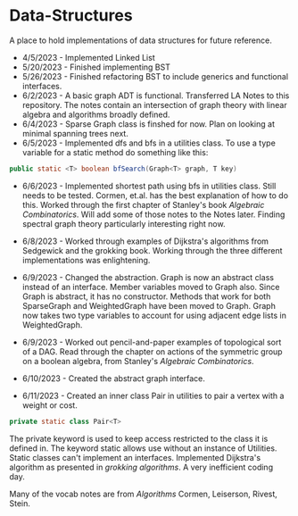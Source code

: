 # Data-Structures

A place to hold implementations of data structures for future reference.

* 4/5/2023 - Implemented Linked List
* 5/20/2023 - Finished implementing BST
* 5/26/2023 - Finished refactoring BST to include generics and functional interfaces.
* 6/2/2023 - A basic graph ADT is functional. Transferred LA Notes to this repository. The notes contain an intersection
of graph theory with linear algebra and algorithms broadly defined.
* 6/4/2023 - Sparse Graph class is finshed for now. Plan on looking at minimal spanning trees next.
* 6/5/2023 - Implemented dfs and bfs in a utilities class. To use a type variable for a static method do
something like this:

```java
public static <T> boolean bfSearch(Graph<T> graph, T key)
```
* 6/6/2023 - Implemented shortest path using bfs in utilities class. Still needs to be tested. Cormen, et.al.
has the best explanation of how to do this. Worked through the first chapter of Stanley's book *Algebraic
Combinatorics*. Will add some of those notes to the Notes later. Finding spectral graph theory particularly
interesting right now.

* 6/8/2023 - Worked through examples of Dijkstra's algorithms from Sedgewick and the grokking book. Working through
the three different implementations was enlightening.

* 6/9/2023 - Changed the abstraction. Graph is now an abstract class instead of an interface. Member variables
moved to Graph also. Since Graph is abstract, it has no constructor. Methods that work for both SparseGraph and
WeightedGraph have been moved to Graph. Graph now takes two type variables to account for using adjacent edge
lists in WeightedGraph.

* 6/9/2023 - Worked out pencil-and-paper examples of topological sort of a DAG. Read through the chapter on
actions of the symmetric group on a boolean algebra, from Stanley's *Algebraic Combinatorics*.

* 6/10/2023 - Created the abstract graph interface.

* 6/11/2023 - Created an inner class Pair in utilities to pair a vertex with a weight or cost.

```java
private static class Pair<T>
```
The private keyword is used to keep access restricted to the class it is defined in. The keyword static allows
use without an instance of Utilities. Static classes can't implement an interfaces. Implemented Dijkstra's
algorithm as presented in *grokking algorithms*. A very inefficient coding day.

Many of the vocab notes are from *Algorithms* Cormen, Leiserson, Rivest, Stein.

